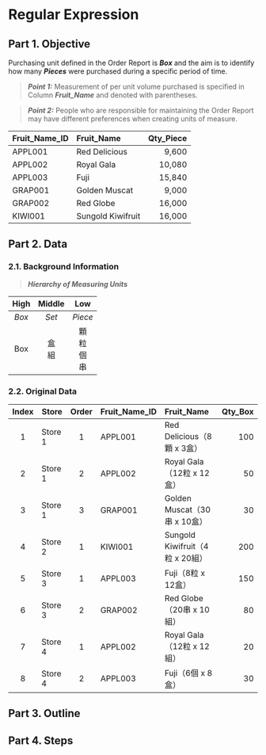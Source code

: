 # Regular Expression
## Part 1. Objective
Purchasing unit defined in the Order Report is ***Box*** and the aim is to identify how many ***Pieces*** were purchased during a specific period of time.
> **_Point 1:_** Measurement of per unit volume purchased is specified in Column ***Fruit_Name*** and denoted with parentheses.

> **_Point 2:_** People who are responsible for maintaining the Order Report may have different preferences when creating units of measure. 

| Fruit_Name_ID | Fruit_Name        | Qty_Piece |
| :---          | :---              | ---:      |
| APPL001	      | Red Delicious     |	9,600     |
| APPL002	      | Royal Gala	      | 10,080    |
| APPL003	      | Fuji	            | 15,840    |
| GRAP001	      | Golden Muscat	    | 9,000     |
| GRAP002	      | Red Globe         |	16,000    |
| KIWI001	      | Sungold Kiwifruit |	16,000    |


## Part 2. Data
### 2.1. Background Information
> ***Hierarchy of Measuring Units***

| High  | Middle   | Low |
| :---: | :---:  | :---: |
| *Box* | *Set* | *Piece* |
| Box   | 盒<br>組 | 顆<br>粒<br>個<br>串 |

### 2.2. Original Data
| Index  | Store   | Order | Fruit_Name_ID | Fruit_Name                    | Qty_Box |  
| :---:  | ---     | :---: | :---          | :---                          | ---:    | 
|      1 | Store 1 |     1 | APPL001       | Red Delicious（8顆 x 3盒）     |  100    | 
|      2 | Store 1 |     2 | APPL002       | Royal Gala（12粒 x 12盒）      |   50    |  
|      3 | Store 1 |     3 | GRAP001       | Golden Muscat（30串 x 10盒）   |   30    |  
|      4 | Store 2 |     1 | KIWI001       | Sungold Kiwifruit（4粒 x 20組）|  200    |  
|      5 | Store 3 |     1 | APPL003       | Fuji（8粒 x 12盒）             |  150    | 
|      6 | Store 3 |     2 | GRAP002       | Red Globe（20串 x 10組）       |   80    |  
|      7 | Store 4 |     1 | APPL002       | Royal Gala（12粒 x 12組）      |   20    |  
|      8 | Store 4 |     2 | APPL003       | Fuji（6個 x 8盒）              |   30    | 
## Part 3. Outline
## Part 4. Steps
